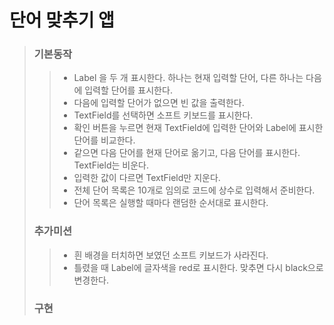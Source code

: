 # 단어 맞추기 앱

> ### 기본동작 
>> * Label 을 두 개 표시한다. 하나는 현재 입력할 단어, 다른 하나는 다음에 입력할 단어를 표시한다.
>> * 다음에 입력할 단어가 없으면 빈 값을 출력한다.
>> * TextField를 선택하면 소프트 키보드를 표시한다.
>> * 확인 버튼을 누르면 현재 TextField에 입력한 단어와 Label에 표시한 단어를 비교한다.
>> * 같으면 다음 단어를 현재 단어로 옮기고, 다음 단어를 표시한다. TextField는 비운다.
>> * 입력한 값이 다르면 TextField만 지운다.
>> * 전체 단어 목록은 10개로 임의로 코드에 상수로 입력해서 준비한다.
>> * 단어 목록은 실행할 때마다 랜덤한 순서대로 표시한다.
>
>
> ### 추가미션 
>> * 흰 배경을 터치하면 보였던 소프트 키보드가 사라진다.
>> * 틀렸을 때 Label에 글자색을 red로 표시한다. 맞추면 다시 black으로 변경한다.
>
>### 구현 
